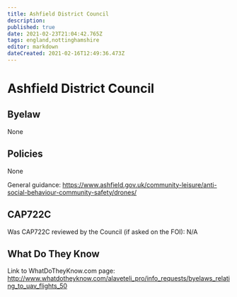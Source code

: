 ```yaml
---
title: Ashfield District Council
description: 
published: true
date: 2021-02-23T21:04:42.765Z
tags: england,nottinghamshire
editor: markdown
dateCreated: 2021-02-16T12:49:36.473Z
---
```


# Ashfield District Council

## Byelaw
None

## Policies
None

General guidance: https://www.ashfield.gov.uk/community-leisure/anti-social-behaviour-community-safety/drones/

## CAP722C

Was CAP722C reviewed by the Council (if asked on the FOI): N/A

## What Do They Know

Link to WhatDoTheyKnow.com page:
http://www.whatdotheyknow.com/alaveteli_pro/info_requests/byelaws_relating_to_uav_flights_50

